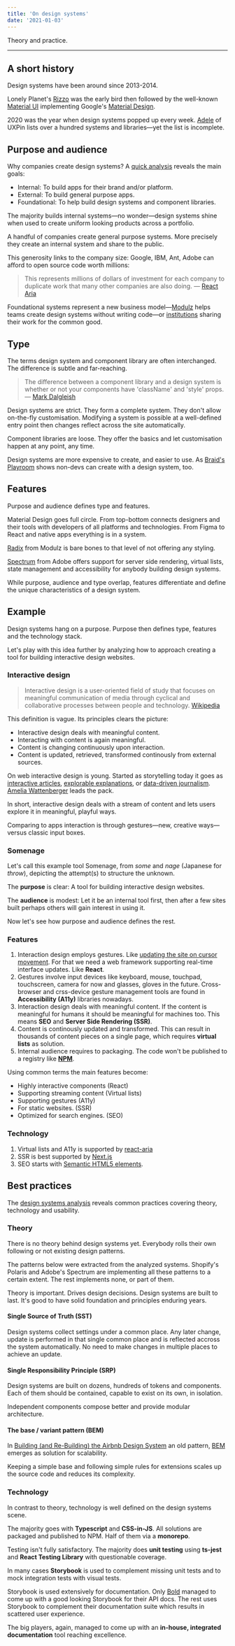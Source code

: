 ```yaml
---
title: 'On design systems'
date: '2021-01-03'
---
```


Theory and practice.

<!--more-->

---

## A short history

Design systems have been around since 2013-2014.

Lonely Planet's [Rizzo](https://github.com/lonelyplanet/rizzo) was the early bird then followed by the well-known [Material UI](https://github.com/mui-org/material-ui) implementing Google's [Material Design](https://material.io/).

2020 was the year when design systems popped up every week. [Adele](https://adele.uxpin.com/) of UXPin lists over a hundred systems and libraries&mdash;yet the list is incomplete.

## Purpose and audience

Why companies create design systems? A [quick analysis](https://docs.google.com/spreadsheets/d/1Yn-fzRIfXcpFilQwjv62MC4yRCTQFaS2qhhtbnfohhg/edit?usp=sharing) reveals the main goals:

- Internal: To build apps for their brand and/or platform.
- External: To build general purpose apps.
- Foundational: To help build design systems and component libraries.

The majority builds internal systems&mdash;no wonder&mdash;design systems shine when used to create uniform looking products across a portfolio.

A handful of companies create general purpose systems. More precisely they create an internal system and share to the public.

This generosity links to the company size: Google, IBM, Ant, Adobe can afford to open source code worth millions:

> This represents millions of dollars of investment for each company to duplicate work that many other companies are also doing. &mdash; [React Aria](https://react-spectrum.adobe.com/react-aria/why.html)

Foundational systems represent a new business model&mdash;[Modulz](https://www.modulz.app/) helps teams create design systems without writing code&mdash;or [institutions](https://bold.bridge.ufsc.br/en/about/) sharing their work for the common good.

## Type

The terms design system and component library are often interchanged. The difference is subtle and far-reaching.

> The difference between a component library and a design system is whether or not your components have &#39;className&#39; and &#39;style&#39; props. &mdash; [Mark Dalgleish](https://twitter.com/markdalgleish/status/1308330959973027846?ref_src=twsrc%5Etfw)

Design systems are strict. They form a complete system. They don't allow on-the-fly customisation. Modifying a system is possible at a well-defined entry point then changes reflect across the site automatically.

Component libraries are loose. They offer the basics and let customisation happen at any point, any time.

Design systems are more expensive to create, and easier to use. As [Braid's Playroom](https://seek-oss.github.io/braid-design-system/) shows non-devs can create with a design system, too.

## Features

Purpose and audience defines type and features.

Material Design goes full circle. From top-bottom connects designers and their tools with developers of all platforms and technologies. From Figma to React and native apps everything is in a system.

[Radix](https://radix-ui.com/primitives/docs/overview/introduction) from Modulz is bare bones to that level of not offering any styling.

[Spectrum](https://react-spectrum.adobe.com/index.html) from Adobe offers support for server side rendering, virtual lists, state management and accessibility for anybody building design systems.

While purpose, audience and type overlap, features differentiate and define the unique characteristics of a design system.

## Example

Design systems hang on a purpose. Purpose then defines type, features and the technology stack.

Let's play with this idea further by analyzing how to approach creating a tool for building interactive design websites.

### Interactive design

> Interactive design is a user-oriented field of study that focuses on meaningful communication of media through cyclical and collaborative processes between people and technology. [Wikipedia](https://en.wikipedia.org/wiki/Interactive_design)

This definition is vague. Its principles clears the picture:

- Interactive design deals with meaningful content.
- Interacting with content is again meaningful.
- Content is changing continuously upon interaction.
- Content is updated, retrieved, transformed continously from external sources.

On web interactive design is young. Started as storytelling today it goes as [interactive articles](https://idyll-lang.org/), [explorable explanations](https://explorabl.es/), or [data-driven journalism](https://pudding.cool/). [Amelia Wattenberger](https://wattenberger.com/) leads the pack.

In short, interactive design deals with a stream of content and lets users explore it in meaningful, playful ways.

Comparing to apps interaction is through gestures&mdash;new, creative ways&mdash;versus classic input boxes.

### Somenage

Let's call this example tool Somenage, from _some_ and _nage_ (Japanese for _throw_), depicting the attempt(s) to structure the unknown.

The **purpose** is clear: A tool for building interactive design websites.

The **audience** is modest: Let it be an internal tool first, then after a few sites built perhaps others will gain interest in using it.

Now let's see how purpose and audience defines the rest.

### Features

1. Interaction design employs gestures. Like [updating the site on cursor movement](https://violuk.com/). For that we need a web framework supporting real-time interface updates. Like **React**.
2. Gestures involve input devices like keyboard, mouse, touchpad, touchscreen, camera for now and glasses, gloves in the future. Cross-browser and crss-device gesture management tools are found in **Accessibility (A11y)** libraries nowadays.
3. Interaction design deals with meaningful content. If the content is meaningful for humans it should be meaningful for machines too. This means **SEO** and **Server Side Rendering (SSR)**.
4. Content is continously updated and transformed. This can result in thousands of content pieces on a single page, which requires **virtual lists** as solution.
5. Internal audience requires to packaging. The code won't be published to a registry like **[NPM](https://www.npmjs.com/)**.

Using common terms the main features become:

- Highly interactive components (React)
- Supporting streaming content (Virtual lists)
- Supporting gestures (A11y)
- For static websites. (SSR)
- Optimized for search engines. (SEO)

### Technology

1. Virtual lists and A11y is supported by [react-aria](https://react-spectrum.adobe.com/react-aria/index.html)
2. SSR is best supported by [Next.js](https://nextjs.org/)
3. SEO starts with [Semantic HTML5 elements](https://developer.mozilla.org/en-US/docs/Glossary/Semantics#Semantics_in_HTML).

## Best practices

The [design systems analysis](https://docs.google.com/spreadsheets/d/1Yn-fzRIfXcpFilQwjv62MC4yRCTQFaS2qhhtbnfohhg/edit?usp=sharing) reveals common practices covering theory, technology and usability.

### Theory

There is no theory behind design systems yet. Everybody rolls their own following or not existing design patterns.

The patterns below were extracted from the analyzed systems. Shopify's Polaris and Adobe's Spectrum are implementing all these patterns to a certain extent. The rest implements none, or part of them.

Theory is important. Drives design decisions. Design systems are built to last. It's good to have solid foundation and principles enduring years.

#### Single Source of Truth (SST)

Design systems collect settings under a common place. Any later change, update is performed in that single common place and is reflected accross the system automatically. No need to make changes in multiple places to achieve an update.

#### Single Responsibility Principle (SRP)

Design systems are built on dozens, hundreds of tokens and components. Each of them should be contained, capable to exist on its own, in isolation.

Independent components compose better and provide modular architecture.

#### The base / variant pattern (BEM)

In [Building (and Re-Building) the Airbnb Design System](https://www.slideshare.net/MajaWichrowska/building-and-rebuilding-the-airbnb-design-system) an old pattern, [BEM](http://getbem.com/introduction/) emerges as solution for scalability.

Keeping a simple base and following simple rules for extensions scales up the source code and reduces its complexity.

### Technology

In contrast to theory, technology is well defined on the design systems scene.

The majority goes with **Typescript** and **CSS-in-JS**. All solutions are packaged and published to NPM. Half of them via a **monorepo**.

Testing isn't fully satisfactory. The majority does **unit testing** using **ts-jest** and **React Testing Library** with questionable coverage.

In many cases **Storybook** is used to complement missing unit tests and to mock integration tests with visual tests.

Storybook is used extensively for documentation. Only [Bold](https://bold.bridge.ufsc.br/en/) managed to come up with a good looking Storybook for their API docs. The rest uses Storybook to complement their documentation suite which results in scattered user experience.

The big players, again, managed to come up with an **in-house, integrated documentation** tool reaching excellence.
